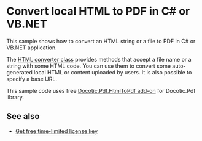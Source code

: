 # Convert local HTML to PDF in C# or VB.NET
This sample shows how to convert an HTML string or a file to PDF in C# or VB.NET application.

The [HTML converter class](https://bitmiracle.com/pdf-library/help/htmlconverter.html) provides methods that accept a file name or a string with some HTML code. You can use them to convert some auto-generated local HTML or content uploaded by users. It is also possible to specify a base URL.

This sample code uses free [Docotic.Pdf.HtmlToPdf add-on](https://www.nuget.org/packages/BitMiracle.Docotic.Pdf.HtmlToPdf/) for Docotic.Pdf library.

## See also
* [Get free time-limited license key](https://bitmiracle.com/pdf-library/download-pdf-library.aspx)
